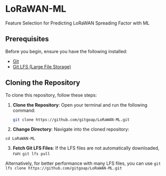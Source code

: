 


# LoRaWAN-ML

Feature Selection for Predicting LoRaWAN Spreading Factor with ML

## Prerequisites

Before you begin, ensure you have the following installed:

- [Git](https://git-scm.com/)
- [Git LFS (Large File Storage)](https://git-lfs.github.com/)

## Cloning the Repository

To clone this repository, follow these steps:

1. **Clone the Repository**:
   Open your terminal and run the following command:
   ```bash
   git clone https://github.com/gitgoap/LoRaWAN-ML.git
   ```
2. **Change Directory**:
Navigate into the cloned repository:

```cd LoRaWAN-ML```

3. **Fetch Git LFS Files**:
If the LFS files are not automatically downloaded, run:
```git lfs pull```

Alternatively, for better performance with many LFS files, you can use
```git lfs clone https://github.com/gitgoap/LoRaWAN-ML.git```

